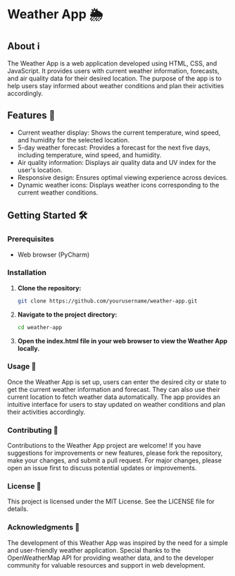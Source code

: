 # Weather App 🌦️

## About ℹ️

The Weather App is a web application developed using HTML, CSS, and JavaScript. It provides users with current weather information, forecasts, and air quality data for their desired location. The purpose of the app is to help users stay informed about weather conditions and plan their activities accordingly.

## Features 🚀

- Current weather display: Shows the current temperature, wind speed, and humidity for the selected location.
- 5-day weather forecast: Provides a forecast for the next five days, including temperature, wind speed, and humidity.
- Air quality information: Displays air quality data and UV index for the user's location.
- Responsive design: Ensures optimal viewing experience across devices.
- Dynamic weather icons: Displays weather icons corresponding to the current weather conditions.

## Getting Started 🛠️

### Prerequisites

- Web browser (PyCharm)

### Installation

1. **Clone the repository:**
   ```bash
   git clone https://github.com/yourusername/weather-app.git

2. **Navigate to the project directory:**
   ```bash
   cd weather-app

3. **Open the index.html file in your web browser to view the Weather App locally.**

### Usage 📝

Once the Weather App is set up, users can enter the desired city or state to get the current weather information and forecast. They can also use their current location to fetch weather data automatically. The app provides an intuitive interface for users to stay updated on weather conditions and plan their activities accordingly.

### Contributing 🤝
Contributions to the Weather App project are welcome! If you have suggestions for improvements or new features, please fork the repository, make your changes, and submit a pull request. For major changes, please open an issue first to discuss potential updates or improvements.

### License 📄
This project is licensed under the MIT License. See the LICENSE file for details.

### Acknowledgments 🙏
The development of this Weather App was inspired by the need for a simple and user-friendly weather application. Special thanks to the OpenWeatherMap API for providing weather data, and to the developer community for valuable resources and support in web development.


